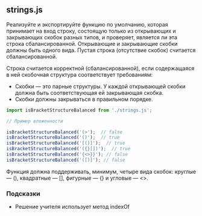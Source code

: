 ## strings.js

Реализуйте и экспортируйте функцию по умолчанию, которая принимает на вход 
строку, состоящую только из открывающих и закрывающих скобок разных типов, и 
проверяет, является ли эта строка сбалансированной. 
Открывающие и закрывающие скобки должны быть одного вида. 
Пустая строка (отсутствие скобок) считается сбалансированной.

Строка считается корректной (сбалансированной), если содержащаяся в ней 
скобочная структура соответствует требованиям:

* Скобки — это парные структуры. У каждой открывающей скобки должна быть соответствующая ей закрывающая скобка.
* Скобки должны закрываться в правильном порядке.

```js
import isBracketStructureBalanced from './strings.js';

// Пример вложенности

isBracketStructureBalanced('(>');  // false
isBracketStructureBalanced('()');  // true
isBracketStructureBalanced('[()]');  // true
isBracketStructureBalanced('({}[])');  // true
isBracketStructureBalanced('{<>}}'); // false
isBracketStructureBalanced('([)]'); // false
```

Функция должна поддерживать, минимум, четыре вида скобок: круглые — (), 
квадратные — [], фигурные — {} и угловые — <>.

### Подсказки

* Решение учителя использует метод indexOf

